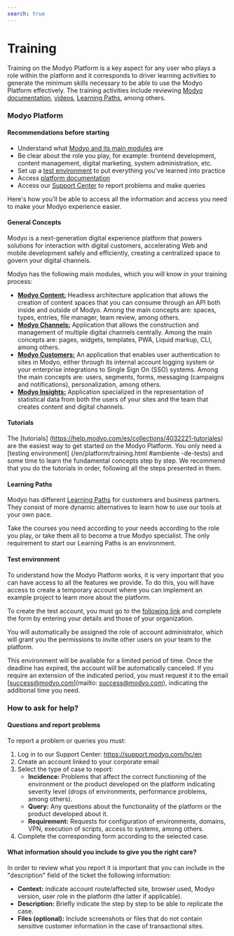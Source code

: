```yaml
---
search: true
---
```


# Training

Training on the Modyo Platform is a key aspect for any user who plays a role within the platform and it corresponds to driver learning activities to generate the minimum skills necessary to be able to use the Modyo Platform effectively. The training activities include reviewing [Modyo documentation](/en/platform), [videos](https://www.youtube.com/channel/UCfss-k1zmkszMoNKzYRoGew), [Learning Paths](https://help.modyo.com/en/articles/6928873-learning-how-to-use-modyo), among others.

### Modyo Platform

#### Recommendations before starting
- Understand what [Modyo and its main modules](https://www.modyo.com/platform) are
- Be clear about the role you play, for example: frontend development, content management, digital marketing, system administration, etc.
- Set up a [test environment](https://platform.modyo.cloud/try) to put everything you've learned into practice
- Access [platform documentation](/en/platform/core)
- Access our [Support Center](https://support.modyo.com/hc/en) to report problems and make queries

Here's how you'll be able to access all the information and access you need to make your Modyo experience easier.

#### General Concepts
Modyo is a next-generation digital experience platform that powers solutions for interaction with digital customers, accelerating Web and mobile development safely and efficiently, creating a centralized space to govern your digital channels.

Modyo has the following main modules, which you will know in your training process:
- [**Modyo Content:**](/en/platform/content) Headless architecture application that allows the creation of content spaces that you can consume through an API both inside and outside of Modyo. Among the main concepts are: spaces, types, entries, file manager, team review, among others.
- [**Modyo Channels:**](/en/platform/channels) Application that allows the construction and management of multiple digital channels centrally. Among the main concepts are: pages, widgets, templates, PWA, Liquid markup, CLI, among others.
- [**Modyo Customers:**](/en/platform/customers) An application that enables user authentication to sites in Modyo, either through its internal account logging system or your enterprise integrations to Single Sign On (SSO) systems. Among the main concepts are: users, segments, forms, messaging (campaigns and notifications), personalization, among others.
- [**Modyo Insights:**](/en/platform/insights) Application specialized in the representation of statistical data from both the users of your sites and the team that creates content and digital channels.

#### Tutorials
The [tutorials] (https://help.modyo.com/es/collections/4032221-tutoriales) are the easiest way to get started on the Modyo Platform. You only need a [testing environment] (/en/platform/training.html #ambiente -de-tests) and some time to learn the fundamental concepts step by step.
We recommend that you do the tutorials in order, following all the steps presented in them.

#### Learning Paths
Modyo has different [Learning Paths](https://help.modyo.com/en/articles/6928873-learning-how-to-use-modyo) for customers and business partners. They consist of more dynamic alternatives to learn how to use our tools at your own pace.

Take the courses you need according to your needs according to the role you play, or take them all to become a true Modyo specialist. The only requirement to start our Learning Paths is an environment.


#### Test environment
To understand how the Modyo Platform works, it is very important that you can have access to all the features we provide. To do this, you will have access to create a temporary account where you can implement an example project to learn more about the platform.

To create the test account, you must go to the [following link](https://platform.modyo.cloud/try) and complete the form by entering your details and those of your organization.

You will automatically be assigned the role of account administrator, which will grant you the permissions to invite other users on your team to the platform.

This environment will be available for a limited period of time. Once the deadline has expired, the account will be automatically canceled. If you require an extension of the indicated period, you must request it to the email [success@modyo.com](mailto: success@modyo.com), indicating the additional time you need.

### How to ask for help?

#### Questions and report problems
To report a problem or queries you must:
1. Log in to our Support Center: https://support.modyo.com/hc/en
2. Create an account linked to your corporate email
3. Select the type of case to report:
    - **Incidence:** Problems that affect the correct functioning of the environment or the product developed on the platform indicating severity level (drops of environments, performance problems, among others).
    - **Query:** Any questions about the functionality of the platform or the product developed about it.
    - **Requirement:** Requests for configuration of environments, domains, VPN, execution of scripts, access to systems, among others.
4. Complete the corresponding form according to the selected case.

#### What information should you include to give you the right care?
In order to review what you report it is important that you can include in the "description" field of the ticket the following information:
- **Context:** indicate account route/affected site, browser used, Modyo version, user role in the platform (the latter if applicable).
- **Description:** Briefly indicate the step by step to be able to replicate the case.
- **Files (optional):** Include screenshots or files that do not contain sensitive customer information in the case of transactional sites.